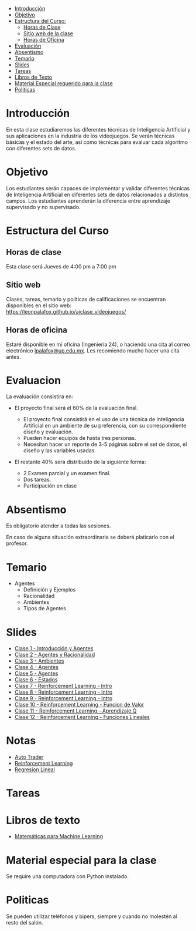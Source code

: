 

- [Introducción](#introduccion)
- [Objetivo](#objetivo)
- [Estructura del Curso:](#estrctura-del-curso)
  - [Horas de Clase](#horas-de-clase)
  - [Sitio web de la clase](#sitio-web)
  - [Horas de Oficina](#horas-de-oficina)
- [Evaluación](#evaluacion)
- [Absentismo](#absentismo)
- [Temario](#temario)
- [Slides](#slides)
- [Tareas](#tareas)
- [Libros de Texto](#libros-de-texto)
- [Material Especial requerido para la clase](#material-especial-para-clase)
- [Políticas](#politicas)


# Introducción

En esta clase estudiaremos las diferentes técnicas de Inteligencia Artificial y sus aplicaciones en la industria de los videojuegos. Se verán técnicas básicas y el estado del arte, así como técnicas para evaluar cada algoritmo con diferentes sets de datos.

# Objetivo

Los estudiantes serán capaces de implementar y validar diferentes técnicas de Inteligencia Artificial en diferentes sets de datos relacionados a distintos campos. Los estudiantes aprenderán la diferencia entre aprendizaje supervisado y no supervisado.

# Estructura del Curso

## Horas de clase

Esta clase será Jueves de 4:00 pm a 7:00 pm

## Sitio web

Clases, tareas, temario y políticas de calificaciones se encuentran disponibles en el sitio web: https://leonpalafox.github.io/aiclase_videojuegos/

## Horas de oficina

Estaré disponible en mi oficina (Ingenieria 24), o haciendo una cita al correo electrónico lpalafox@up.edu.mx. Les recomiendo mucho hacer una cita antes.

# Evaluacion

La evaluación consistirá en:

- El proyecto final será el 60% de la evaluación final.
    - El proyecto final consistirá en el uso de una técnica de Inteligencia Artificial en un ambiente de su preferencia, con su correspondiente diseño y evaluación.
  - Pueden hacer equipos de hasta tres personas.
  - Necesitan hacer un reporte de 3-5 páginas sobre el set de datos, el diseño y las variables usadas.

- El restante 40% será distribuido de la siguiente forma:
  - 2 Examen parcial y un examen final. 
  - Dos tareas.
  - Participación en clase


# Absentismo
Es obligatorio atender a todas las sesiones.

En caso de alguna situación extraordinaria se deberá platicarlo con el profesor.

# Temario

- Agentes
	- Definición y Ejemplos
	- Racionalidad
	- Ambientes
	- Tipos de Agentes



# Slides

- [Clase 1 - Introducción y Agentes](https://github.com/leonpalafox/aiclase_videojuegos/blob/master/Slides/UPAI2020.pptx)
- [Clase 2 - Agentes y Racionalidad](https://github.com/leonpalafox/aiclase_videojuegos/blob/master/Slides/UPAI2020_2.pptx)
- [Clase 3 - Ambientes](https://github.com/leonpalafox/aiclase_videojuegos/blob/master/Slides/UPAI2020_3.pptx)
- [Clase 4 - Agentes](https://github.com/leonpalafox/aiclase_videojuegos/blob/master/Slides/UPAI2020_4.pptx)
- [Clase 5 - Agentes](https://github.com/leonpalafox/aiclase_videojuegos/blob/master/Slides/UPAI2020_5.pptx)
- [Clase 6 - Estados](https://github.com/leonpalafox/aiclase_videojuegos/blob/master/Slides/UPAI2020_6.pptx)
- [Clase 7 - Reinforcement Learning - Intro](https://github.com/leonpalafox/aiclase_videojuegos/blob/master/Slides/UPAI2020_7.pptx)
- [Clase 8 - Reinforcement Learning - Intro](https://github.com/leonpalafox/aiclase_videojuegos/blob/master/Slides/UPAI2020_8.pptx)
- [Clase 9 - Reinforcement Learning - Intro](https://github.com/leonpalafox/aiclase_videojuegos/blob/master/Slides/UPAI2020_9.pptx)
- [Clase 10 - Reinforcement Learning - Funcion de Valor](https://github.com/leonpalafox/aiclase_videojuegos/blob/master/Slides/UPAI2020_10.pptx)
- [Clase 11 - Reinforcement Learning - Aprendizaje Q](https://github.com/leonpalafox/aiclase_videojuegos/blob/master/Slides/UPAI2020_11.pptx)
- [Clase 12 - Reinforcement Learning - Funciones Lineales](https://github.com/leonpalafox/aiclase_videojuegos/blob/master/Slides/UPAI2020_12.pptx)




# Notas

- [Auto Trader](https://github.com/leonpalafox/aiclase_videojuegos/blob/master/code/MarketTrader.ipynb)
- [Reinforcement Learning](https://drive.google.com/open?id=1BvRIgOhGJdy_YFrMeVC23FvLaQqdSxcp)
- [Regresion Lineal](https://drive.google.com/open?id=11noDW9tfwc3TD4q6zWNivDycYLl71dn2)





# Tareas



# Libros de texto

- [Matemáticas para Machine Learning](https://mml-book.github.io/book/mml-book.pdf)


# Material especial para la clase

Se require una computadora con Python instalado.

# Politicas

Se pueden utilizar teléfonos y bipers, siempre y cuando no molestén al resto del salón.
